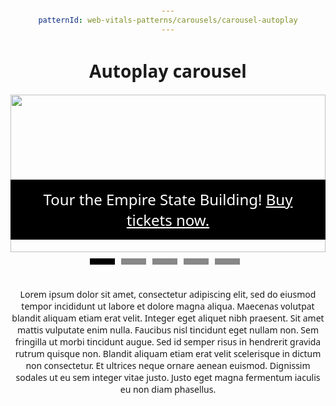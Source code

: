 ```yaml
---
patternId: web-vitals-patterns/carousels/carousel-autoplay
---
```


<!DOCTYPE html>
<html lang="en">
<head>
    <meta charset="utf-8">
    <meta name="viewport" content="width=device-width, initial-scale=1">
    <title>Autoplay Carousel Demo</title>
    <style>
        :root {
            --button-primary: #878787;
            --button-hover: black;
        }
        body {
            padding: 1em;
            font-family: system-ui;
            text-align: center;
        }
        #carousel {
            max-width: 1200px;
            display: flex;
            flex-direction: column;
            margin: 0 auto;
        }  
        .navigation {
            display: flex;
            justify-content: center;
        }
        .slide-indicator {
            height: 44px;
            width: 50px;
            display: flex;
            justify-items: center;
            cursor: pointer;
        }
        .slide-indicator:after {
            content: "";
            background-color: var(--button-primary);
            height: 10px;
            margin-top: 10px;
            width: 40px;
        }
        .slide-indicator.active:after,
        .slide-indicator:hover:after {
            background-color: var(--button-hover);
        }
        .slide-banner {
            background-color: black;
            color: white;
            position: absolute;
            left: 0;
            bottom: 20px;
            padding: 15px;
            font-size: 2.5vw;
        }
        .slide-banner a {
            color: white;
        }
        #slide-container {
            scroll-snap-type: x mandatory;
            overflow-x: scroll;
            overflow-y: hidden;
            display: flex;
            align-items: center;
            height: 100%;
            gap: 10px;
            -webkit-overflow-scrolling: touch;
            scroll-behavior: smooth;
        }
        .slide {
            scroll-snap-align: center;
            position: relative;
            min-width: 100%;
            aspect-ratio: 2 / 1;
        }
        .slide img {
            height: 100%;
            width: auto;
        }
    </style>
</head>
<body>
    <h1>Autoplay carousel</h1>
    <div id="carousel">
        <div id="slide-container">
            <div class="slide" data-slideIndex="0">
                <div class="slide-banner">Tour the Empire State Building! <a href="">Buy tickets now.</a></div>
                <img width="1200" height="600" src="https://web-dev.imgix.net/image/j2RDdG43oidUy6AL6LovThjeX9c2/d5JiF2JjxniJRH6xviYA.jpg">
            </div>
            <div class="slide" data-slideIndex="1">
                <div class="slide-banner">Ride the Shinkansen! <a href="">Buy tickets now.</a></div>
                <img width="1200" height="600" src="https://web-dev.imgix.net/image/j2RDdG43oidUy6AL6LovThjeX9c2/atRogpxlJTXAvhWe654i.jpg">
            </div>
            <div class="slide" data-slideIndex="2">
                <div class="slide-banner">Discover relaxation! <a href="">Buy tickets now.</a></div>
                <img width="1200" height="600" src="https://web-dev.imgix.net/image/j2RDdG43oidUy6AL6LovThjeX9c2/q8svpF1B6dG5wNuiTgyV.jpg">
            </div>
            <div class="slide" data-slideIndex="3">
                <div class="slide-banner">See penguins! <a href="">Buy tickets now.</a></div>
                <img width="1200" height="600" src="https://web-dev.imgix.net/image/j2RDdG43oidUy6AL6LovThjeX9c2/oweFaoCZ4g8bieZdvG5L.jpg">
            </div>
            <div class="slide" data-slideIndex="4">
                <div class="slide-banner">Take a ride on the wheel! <a href="">Buy tickets now.</a></div>
                <img width="1200" height="600" src="https://web-dev.imgix.net/image/j2RDdG43oidUy6AL6LovThjeX9c2/dcAMZ91QT8H06x5xTwUR.jpg">
            </div>
        </div>
        <div class="navigation">
            <div class="slide-indicator active"></div>
            <div class="slide-indicator"></div>
            <div class="slide-indicator"></div>
            <div class="slide-indicator"></div>
            <div class="slide-indicator"></div>
        </div>
    </div>
    <p>
        Lorem ipsum dolor sit amet, consectetur adipiscing elit, sed do eiusmod tempor 
        incididunt ut labore et dolore magna aliqua. Maecenas volutpat blandit aliquam etiam 
        erat velit. Integer eget aliquet nibh praesent. Sit amet mattis vulputate enim nulla. 
        Faucibus nisl tincidunt eget nullam non. Sem fringilla ut morbi tincidunt augue. 
        Sed id semper risus in hendrerit gravida rutrum quisque non. Blandit aliquam etiam 
        erat velit scelerisque in dictum non consectetur. Et ultrices neque ornare aenean 
        euismod. Dignissim sodales ut eu sem integer vitae justo. Justo eget magna fermentum 
        iaculis eu non diam phasellus.
    </p>
    <script>
        function autoplayCarousel(){
            const carouselEl = document.getElementById("carousel");
            const slidesEl = document.getElementById("slide-container");
            let slideWidth = document.getElementsByClassName("slide")[0].offsetWidth;
            // Add click handlers
            document.querySelectorAll(".slide-indicator")
                .forEach((dot, index) => {
                    dot.addEventListener("click", () => navigate(index));
                    dot.addEventListener("mouseenter", () => clearInterval(autoplay));
                });
            // Add keyboard handlers
            document.addEventListener('keydown', (e) => {
                if (e.code === 'ArrowLeft') {
                    clearInterval(autoplay);
                    navigate("backward");
                } else if (e.code === 'ArrowRight') {
                    clearInterval(autoplay);
                    navigate("forward");
                }
            });
            // Autoplay
            const autoplay = setInterval(() => navigate("forward"), 3000);
            slidesEl.addEventListener("mouseenter", () => clearInterval(autoplay));
            // Slide transition
            const getNewScrollPosition = (arg) => {
                let slideWidth = document.getElementsByClassName("slide")[0].offsetWidth
                const gap = 10;
                const maxScrollLeft = slidesEl.scrollWidth - slideWidth;
                if (arg === "forward") {
                    const x = slidesEl.scrollLeft + slideWidth + gap;
                    return x <= maxScrollLeft ? x : 0;
                } else if (arg === "backward") {
                    const x = slidesEl.scrollLeft - slideWidth - gap;
                    return x >= 0 ? x : maxScrollLeft;
                } else if (typeof arg === "number") {
                    const x = arg * (slideWidth + gap);
                    return x;
                }
            }
            window.addEventListener('resize', () => {
                slideWidth = document.getElementsByClassName("slide")[0].offsetWidth;
            });
            const navigate = (arg) => {
                slidesEl.scrollLeft = getNewScrollPosition(arg);
            }
            // Slide indicators
            const slideObserver = new IntersectionObserver((entries, observer) => {
                entries.forEach(entry => {
                    if (entry.isIntersecting) {
                        const slideIndex = entry.target.dataset.slideindex;
                        carouselEl.querySelector('.slide-indicator.active').classList.remove('active');
                        carouselEl.querySelectorAll('.slide-indicator')[slideIndex].classList.add('active');
                    }
                });
            }, { root: slidesEl, threshold: .1 });
            document.querySelectorAll('.slide').forEach((slide) => {
                slideObserver.observe(slide);
            });
        }
        autoplayCarousel();
    </script>
</body>